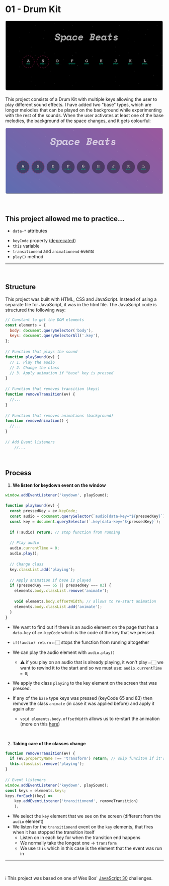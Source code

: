 # 01 - Drum Kit 

![cover-standard](cover-standard.png)

This project consists of a Drum Kit with multiple keys allowing the user to play different sound effects. I have added two "base" types, which are longer melodies that can be played on the background while experimenting with the rest of the sounds. When the user activates at least one of the base melodies, the background of the space changes, and it gets colourful:

![cover-base](cover-base.png)

<br >

## This project allowed me to practice...

- `data-*` attributes

* `keyCode` property ([deprecated](https://developer.mozilla.org/en-US/docs/Web/API/KeyboardEvent/keyCode))
* `this` variable
* `transitionend` and `animationend` events
* `play()` method



---

<br >

## Structure

This project was built with HTML, CSS and JavaScript. Instead of using a separate file for JavaScript, it was in the html file. The JavaScript code is structured the following way:

```js
// Constant to get the DOM elements
const elements = {
  body: document.querySelector('body'),
  keys: document.querySelectorAll('.key'),
};

// Function that plays the sound
function playSound(ev) {
  // 1. Play the audio
  // 2. Change the class
  // 3. Apply animation if "base" key is pressed
}

// Function that removes transition (keys)
function removeTransition(ev) {
  //...
}

// Function that removes animations (background)
function removeAnimation() {
  //...
}

// Add Event listeners
	//...
```

<br >

## Process

1. **We listen for keydown event on the window**

```js
window.addEventListener('keydown', playSound);

function playSound(ev) {
  const pressedKey = ev.keyCode;
  const audio = document.querySelector(`audio[data-key="${pressedKey}`);
  const key = document.querySelector(`.key[data-key="${pressedKey}`);

  if (!audio) return; // stop function from running

  // Play audio
  audio.currentTime = 0;
  audio.play();

  // Change class
  key.classList.add('playing');

  // Apply animation if base is played
  if (pressedKey === 65 || pressedKey === 83) {
    elements.body.classList.remove('animate');

    void elements.body.offsetWidth; // allows to re-start animation
    elements.body.classList.add('animate');
  }
}
```

- We want to find out if there is an audio element on the page that has a `data-key` of `ev.keyCode` which is the code of the key that we pressed.

- `if(!audio) return` 👉🏻 stops the function from running altogether
- We can play the audio element with `audio.play()` 
  - ⚠️ if you play on an audio that is already playing, it won't play 👉🏻 we want to rewind it to the start and so we must use: `audio.currentTime = 0`;
- We apply the class `playing` to the key element on the screen that was pressed.
- If any of the `base` type keys was pressed (keyCode 65 and 83) then remove the class `animate` (in case it was applied before) and apply it again after 
  - `void elements.body.offsetWidth` allows us to re-start the animation (more on this [here](https://css-tricks.com/restart-css-animation/))

<br >

2. **Taking care of the classes change**

```js
function removeTransition(ev) {
  if (ev.propertyName !== 'transform') return; // skip funciton if it's not 'transform'
  this.classList.remove('playing');
}

// Event listeners
window.addEventListener('keydown', playSound);
const keys = elements.keys;
keys.forEach((key) =>
	key.addEventListener('transitionend', removeTransition)
	);
```

- We select the `key` element that we see on the screen (different from the `audio` element) 
- We listen for the `transitionend` event on the `key` elements, that fires when it has stopped the transition itself
  - Listen on in each key for when the transition end happens
  - We normally take the longest one -> `transform`
  - We use `this` which in this case is the element that the event was run in

----
<br>


ℹ️ This project was based on one of Wes Bos' [JavaScript 30](https://javascript30.com/) challenges.
